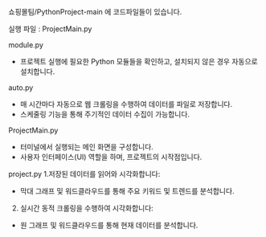 쇼핑몰팀/PythonProject-main 에 코드파일들이 있습니다.

실행 파일 : ProjectMain.py

module.py
- 프로젝트 실행에 필요한 Python 모듈들을 확인하고, 설치되지 않은 경우 자동으로 설치합니다.

auto.py
- 매 시간마다 자동으로 웹 크롤링을 수행하여 데이터를 파일로 저장합니다.
- 스케줄링 기능을 통해 주기적인 데이터 수집이 가능합니다.


ProjectMain.py
- 터미널에서 실행되는 메인 화면을 구성합니다.
- 사용자 인터페이스(UI) 역할을 하며, 프로젝트의 시작점입니다.

project.py
1.저장된 데이터를 읽어와 시각화합니다:
  - 막대 그래프 및 워드클라우드를 통해 주요 키워드 및 트렌드를 분석합니다.
2. 실시간 동적 크롤링을 수행하여 시각화합니다:
  - 원 그래프 및 워드클라우드를 통해 현재 데이터를 분석합니다.
  
